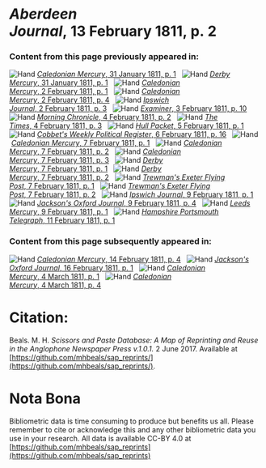 # *Aberdeen Journal*, 13 February 1811, p. 2  
  
### Content from this page previously appeared in:  
![Hand](http://scissorsandpaste.net/wp-content/uploads/2017/06/smallhandpointer.png) [*Caledonian Mercury*, 31 January 1811, p. 1](https://mhbeals.github.io/sap_html/Caledonian-Mercury/Caledonian-Mercury-31-January-1811-p-1)  
![Hand](http://scissorsandpaste.net/wp-content/uploads/2017/06/smallhandpointer.png) [*Derby Mercury*, 31 January 1811, p. 1](https://mhbeals.github.io/sap_html/Derby-Mercury/Derby-Mercury-31-January-1811-p-1)  
![Hand](http://scissorsandpaste.net/wp-content/uploads/2017/06/smallhandpointer.png) [*Caledonian Mercury*, 2 February 1811, p. 1](https://mhbeals.github.io/sap_html/Caledonian-Mercury/Caledonian-Mercury-2-February-1811-p-1)  
![Hand](http://scissorsandpaste.net/wp-content/uploads/2017/06/smallhandpointer.png) [*Caledonian Mercury*, 2 February 1811, p. 4](https://mhbeals.github.io/sap_html/Caledonian-Mercury/Caledonian-Mercury-2-February-1811-p-4)  
![Hand](http://scissorsandpaste.net/wp-content/uploads/2017/06/smallhandpointer.png) [*Ipswich Journal*, 2 February 1811, p. 3](https://mhbeals.github.io/sap_html/Ipswich-Journal/Ipswich-Journal-2-February-1811-p-3)  
![Hand](http://scissorsandpaste.net/wp-content/uploads/2017/06/smallhandpointer.png) [*Examiner*, 3 February 1811, p. 10](https://mhbeals.github.io/sap_html/Examiner/Examiner-3-February-1811-p-10)  
![Hand](http://scissorsandpaste.net/wp-content/uploads/2017/06/smallhandpointer.png) [*Morning Chronicle*, 4 February 1811, p. 2](https://mhbeals.github.io/sap_html/Morning-Chronicle/Morning-Chronicle-4-February-1811-p-2)  
![Hand](http://scissorsandpaste.net/wp-content/uploads/2017/06/smallhandpointer.png) [*The Times*, 4 February 1811, p. 3](https://mhbeals.github.io/sap_html/The-Times/The-Times-4-February-1811-p-3)  
![Hand](http://scissorsandpaste.net/wp-content/uploads/2017/06/smallhandpointer.png) [*Hull Packet*, 5 February 1811, p. 1](https://mhbeals.github.io/sap_html/Hull-Packet/Hull-Packet-5-February-1811-p-1)  
![Hand](http://scissorsandpaste.net/wp-content/uploads/2017/06/smallhandpointer.png) [*Cobbet's Weekly Political Register*, 6 February 1811, p. 16](https://mhbeals.github.io/sap_html/Cobbet's-Weekly-Political-Register/Cobbet's-Weekly-Political-Register-6-February-1811-p-16)  
![Hand](http://scissorsandpaste.net/wp-content/uploads/2017/06/smallhandpointer.png) [*Caledonian Mercury*, 7 February 1811, p. 1](https://mhbeals.github.io/sap_html/Caledonian-Mercury/Caledonian-Mercury-7-February-1811-p-1)  
![Hand](http://scissorsandpaste.net/wp-content/uploads/2017/06/smallhandpointer.png) [*Caledonian Mercury*, 7 February 1811, p. 2](https://mhbeals.github.io/sap_html/Caledonian-Mercury/Caledonian-Mercury-7-February-1811-p-2)  
![Hand](http://scissorsandpaste.net/wp-content/uploads/2017/06/smallhandpointer.png) [*Caledonian Mercury*, 7 February 1811, p. 3](https://mhbeals.github.io/sap_html/Caledonian-Mercury/Caledonian-Mercury-7-February-1811-p-3)  
![Hand](http://scissorsandpaste.net/wp-content/uploads/2017/06/smallhandpointer.png) [*Derby Mercury*, 7 February 1811, p. 1](https://mhbeals.github.io/sap_html/Derby-Mercury/Derby-Mercury-7-February-1811-p-1)  
![Hand](http://scissorsandpaste.net/wp-content/uploads/2017/06/smallhandpointer.png) [*Derby Mercury*, 7 February 1811, p. 2](https://mhbeals.github.io/sap_html/Derby-Mercury/Derby-Mercury-7-February-1811-p-2)  
![Hand](http://scissorsandpaste.net/wp-content/uploads/2017/06/smallhandpointer.png) [*Trewman's Exeter Flying Post*, 7 February 1811, p. 1](https://mhbeals.github.io/sap_html/Trewman's-Exeter-Flying-Post/Trewman's-Exeter-Flying-Post-7-February-1811-p-1)  
![Hand](http://scissorsandpaste.net/wp-content/uploads/2017/06/smallhandpointer.png) [*Trewman's Exeter Flying Post*, 7 February 1811, p. 2](https://mhbeals.github.io/sap_html/Trewman's-Exeter-Flying-Post/Trewman's-Exeter-Flying-Post-7-February-1811-p-2)  
![Hand](http://scissorsandpaste.net/wp-content/uploads/2017/06/smallhandpointer.png) [*Ipswich Journal*, 9 February 1811, p. 1](https://mhbeals.github.io/sap_html/Ipswich-Journal/Ipswich-Journal-9-February-1811-p-1)  
![Hand](http://scissorsandpaste.net/wp-content/uploads/2017/06/smallhandpointer.png) [*Jackson's Oxford Journal*, 9 February 1811, p. 4](https://mhbeals.github.io/sap_html/Jackson's-Oxford-Journal/Jackson's-Oxford-Journal-9-February-1811-p-4)  
![Hand](http://scissorsandpaste.net/wp-content/uploads/2017/06/smallhandpointer.png) [*Leeds Mercury*, 9 February 1811, p. 1](https://mhbeals.github.io/sap_html/Leeds-Mercury/Leeds-Mercury-9-February-1811-p-1)  
![Hand](http://scissorsandpaste.net/wp-content/uploads/2017/06/smallhandpointer.png) [*Hampshire Portsmouth Telegraph*, 11 February 1811, p. 1](https://mhbeals.github.io/sap_html/Hampshire-Portsmouth-Telegraph/Hampshire-Portsmouth-Telegraph-11-February-1811-p-1)  
  
### Content from this page subsequently appeared in:  
![Hand](http://scissorsandpaste.net/wp-content/uploads/2017/06/smallhandpointer.png) [*Caledonian Mercury*, 14 February 1811, p. 4](https://mhbeals.github.io/sap_html/Caledonian-Mercury/Caledonian-Mercury-14-February-1811-p-4)  
![Hand](http://scissorsandpaste.net/wp-content/uploads/2017/06/smallhandpointer.png) [*Jackson's Oxford Journal*, 16 February 1811, p. 1](https://mhbeals.github.io/sap_html/Jackson's-Oxford-Journal/Jackson's-Oxford-Journal-16-February-1811-p-1)  
![Hand](http://scissorsandpaste.net/wp-content/uploads/2017/06/smallhandpointer.png) [*Caledonian Mercury*, 4 March 1811, p. 1](https://mhbeals.github.io/sap_html/Caledonian-Mercury/Caledonian-Mercury-4-March-1811-p-1)  
![Hand](http://scissorsandpaste.net/wp-content/uploads/2017/06/smallhandpointer.png) [*Caledonian Mercury*, 4 March 1811, p. 4](https://mhbeals.github.io/sap_html/Caledonian-Mercury/Caledonian-Mercury-4-March-1811-p-4)  


# Citation: 

Beals. M. H. *Scissors and Paste Database: A Map of Reprinting and Reuse in the Anglophone Newspaper Press v.1.0.1.* 2 June 2017. Available at [https://github.com/mhbeals/sap_reprints/](https://github.com/mhbeals/sap_reprints/). 

# Nota Bona

Bibliometric data is time consuming to produce but benefits us all. Please remember to cite or acknowledge this and any other bibliometric data you use in your research. All data is available CC-BY 4.0 at [https://github.com/mhbeals/sap_reprints](https://github.com/mhbeals/sap_reprints)